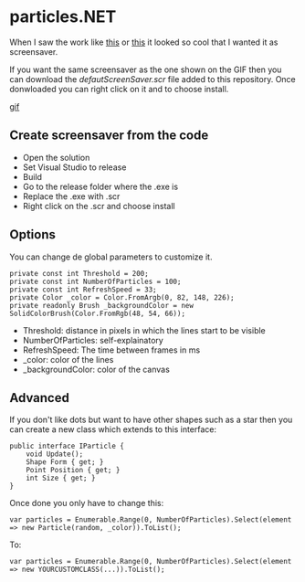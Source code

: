 # particles.NET

When I saw the work like [this](https://marcbruederlin.github.io/particles.js/) or [this](http://vincentgarreau.com/particles.js/) it looked so cool that I wanted it as screensaver. 

If you want the same screensaver as the one shown on the GIF then you can download the *defautScreenSaver.scr* file added to this repository. Once donwloaded you can right click on it and to choose install.

[gif](https://i.imgur.com/Ss0tcRh.gifv)

## Create screensaver from the code

- Open the solution
- Set Visual Studio to release
- Build
- Go to the release folder where the .exe is
- Replace the .exe with .scr 
- Right click on the .scr and choose install

## Options

You can change de global parameters to customize it.

```
private const int Threshold = 200;
private const int NumberOfParticles = 100;
private const int RefreshSpeed = 33;
private Color _color = Color.FromArgb(0, 82, 148, 226);
private readonly Brush _backgroundColor = new SolidColorBrush(Color.FromRgb(48, 54, 66));
```

- Threshold: distance in pixels in which the lines start to be visible
- NumberOfParticles: self-explainatory
- RefreshSpeed: The time between frames in ms
- _color: color of the lines
- _backgroundColor: color of the canvas


## Advanced 

If you don't like dots but want to have other shapes such as a star then you can create a new class which extends to this interface:

```
public interface IParticle {
    void Update();
    Shape Form { get; }
    Point Position { get; }
    int Size { get; }
}
```

Once done you only have to change this:

```
var particles = Enumerable.Range(0, NumberOfParticles).Select(element => new Particle(random, _color)).ToList();
```

To:

```
var particles = Enumerable.Range(0, NumberOfParticles).Select(element => new YOURCUSTOMCLASS(...)).ToList();
```